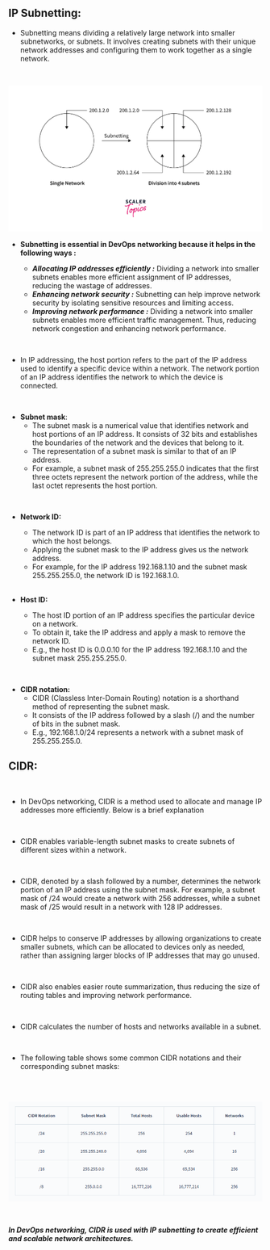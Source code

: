 ## IP Subnetting:

- Subnetting means dividing a relatively large network into smaller subnetworks, or subnets. It involves creating subnets with their unique network addresses and configuring them to work together as a single network.
  
<br>

 ![image](/resources_img/Networking/subnet%20and%20cidr/Subnetting.png)
<br>

- **Subnetting is essential in DevOps networking because it helps in the following ways :**

    - ***Allocating IP addresses efficiently :***
        Dividing a network into smaller subnets enables more efficient assignment of IP addresses, reducing the wastage of addresses.
    - ***Enhancing network security :***
        Subnetting can help improve network security by isolating sensitive resources and limiting access.
    - ***Improving network performance :***
        Dividing a network into smaller subnets enables more efficient traffic management. Thus, reducing network congestion and enhancing network performance.

<br>

- In IP addressing, the host portion refers to the part of the IP address used to identify a specific device within a network. The network portion of an IP address identifies the network to which the device is connected.
<br>

- **Subnet mask**:
    - The subnet mask is a numerical value that identifies network and host portions of an IP address. It consists of 32 bits and establishes the boundaries of the network and the devices that belong to it.
    - The representation of a subnet mask is similar to that of an IP address.
    - For example, a subnet mask of 255.255.255.0 indicates that the first three octets represent the network portion of the address, while the last octet represents the host portion.

<br>

- **Network ID:**
    - The network ID is part of an IP address that identifies the network to which the host belongs.
    - Applying the subnet mask to the IP address gives us the network address.
    - For example, for the IP address 192.168.1.10 and the subnet mask 255.255.255.0, the network ID is 192.168.1.0.
  
  <br>

- **Host ID:**
    - The host ID portion of an IP address specifies the particular device on a network.
    - To obtain it, take the IP address and apply a mask to remove the network ID.
    - E.g., the host ID is 0.0.0.10 for the IP address 192.168.1.10 and the subnet mask 255.255.255.0.

<br>

- **CIDR notation:**
    - CIDR (Classless Inter-Domain Routing) notation is a shorthand method of representing the subnet mask.
    - It consists of the IP address followed by a slash (/) and the number of bits in the subnet mask.
    - E.g., 192.168.1.0/24 represents a network with a subnet mask of 255.255.255.0.


## CIDR:

<br>

- In DevOps networking, CIDR is a method used to allocate and manage IP addresses more efficiently. Below is a brief explanation

<br>

- CIDR enables variable-length subnet masks to create subnets of different sizes within a network.

<br>

- CIDR, denoted by a slash followed by a number, determines the network portion of an IP address using the subnet mask. For example, a subnet mask of /24 would create a network with 256 addresses, while a subnet mask of /25 would result in a network with 128 IP addresses.

<br>

- CIDR helps to conserve IP addresses by allowing organizations to create smaller subnets, which can be allocated to devices only as needed, rather than assigning larger blocks of IP addresses that may go unused.

<br>

- CIDR also enables easier route summarization, thus reducing the size of routing tables and improving network performance.

<br>

- CIDR calculates the number of hosts and networks available in a subnet.

<br>

- The following table shows some common CIDR notations and their corresponding subnet masks:

<br>

<br>

![image](/resources_img/Networking/subnet%20and%20cidr/cidr.png)

<br>

***In DevOps networking, CIDR is used with IP subnetting to create efficient and scalable network architectures.***
